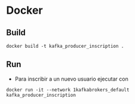 # Docker

## Build

```console
docker build -t kafka_producer_inscription .
```

## Run

- Para inscribir a un nuevo usuario ejecutar con 

```console
docker run -it --network 1kafkabrokers_default kafka_producer_inscription
```
